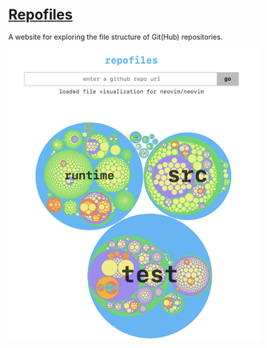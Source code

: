 # [Repofiles](https://repofiles/com)

A website for exploring the file structure of Git(Hub) repositories.

![Repofiles](./repofiles.png)
